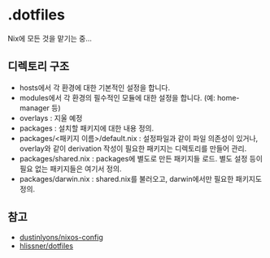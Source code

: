 # .dotfiles

Nix에 모든 것을 맡기는 중...

## 디렉토리 구조

- hosts에서 각 환경에 대한 기본적인 설정을 합니다.
- modules에서 각 환경의 필수적인 모듈에 대한 설정을 합니다. (예: home-manager 등)
- overlays : 지울 예정
- packages : 설치할 패키지에 대한 내용 정의.
- packages/<패키지 이름>/default.nix : 설정파일과 같이 파일 의존성이 있거나, overlay와 같이 derivation 작성이 필요한 패키지는 디렉토리를 만들어 관리.
- packages/shared.nix : packages에 별도로 만든 패키지들 로드. 별도 설정 등이 필요 없는 패키지들은 여기서 정의.
- packages/darwin.nix : shared.nix를 불러오고, darwin에서만 필요한 패키지도 정의.

## 참고

- [dustinlyons/nixos-config](https://github.com/dustinlyons/nixos-config)
- [hlissner/dotfiles](https://github.com/hlissner/dotfiles)